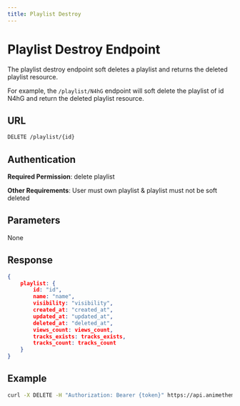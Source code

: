 ```yaml
---
title: Playlist Destroy
---
```


# Playlist Destroy Endpoint

The playlist destroy endpoint soft deletes a playlist and returns the deleted playlist resource.

For example, the `/playlist/N4hG` endpoint will soft delete the playlist of id N4hG and return the deleted playlist resource.

## URL

```sh
DELETE /playlist/{id}
```

## Authentication

**Required Permission**: delete playlist

**Other Requirements**: User must own playlist & playlist must not be soft deleted

## Parameters

None

## Response

```json
{
    playlist: {
        id: "id",
        name: "name",
        visibility: "visibility",
        created_at: "created_at",
        updated_at: "updated_at",
        deleted_at: "deleted_at",
        views_count: views_count,
        tracks_exists: tracks_exists,
        tracks_count: tracks_count
    }
}
```

## Example

```bash
curl -X DELETE -H "Authorization: Bearer {token}" https://api.animethemes.moe/playlist/N4hG
```
